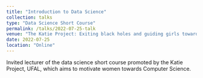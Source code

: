 ```yaml
---
title: "Introduction to Data Science"
collection: talks
type: "Data Science Short Course"
permalink: /talks/2022-07-25-talk
venue: "The Katie Project: Exiting black holes and guiding girls towards Computer Science!"
date: 2022-07-25
location: "Online"
---
```


Invited lecturer of the data science short course promoted by the Katie Project, UFAL, which aims to motivate women towards Computer Science.